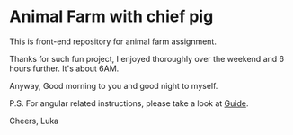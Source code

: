 # Animal Farm with chief pig
This is front-end repository for animal farm assignment.

Thanks for such fun project, I enjoyed thoroughly over the weekend and 6 hours further.
It's about 6AM.

Anyway,
Good morning to you and good night to myself.

P.S. For angular related instructions, please take a look at [Guide](guide.md).

Cheers,
Luka
